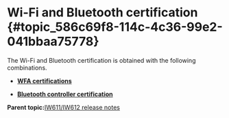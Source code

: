 # Wi-Fi and Bluetooth certification {#topic_586c69f8-114c-4c36-99e2-041bbaa75778}

The Wi-Fi and Bluetooth certification is obtained with the following combinations.

-   **[WFA certifications](../topics/wfa_certifications_02.md)**  

-   **[Bluetooth controller certification](../topics/bluetooth_controller_certification_02.md)**  


**Parent topic:**[IW611/IW612 release notes](../topics/iw611-iw612-release-notes.md)

